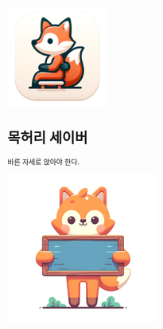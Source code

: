 <img src="./assets/icon.png" alt="Thumbnail" width="200px" />

# 목허리 세이버

바른 자세로 앉아야 한다.

<img src="./public/warning.png" width="300px" />
